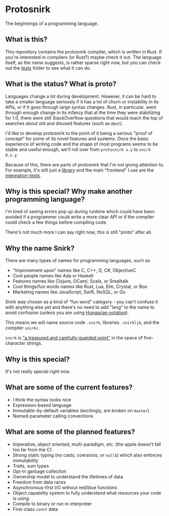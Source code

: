 # Protosnirk

The beginnings of a programming language.

## What is this?

This repository contains the protosnirk compiler, which is written in Rust.
If you're interested in compilers (or Rust?) maybe check it out.
The language itself, as the name suggests, is rather sparse right now, but
you can check out the [tests][protosnirk-tests] folder to see what
it can do.

## What is the status? What is proto?

Languages change a lot during development. However, it can be hard to take a smaller
language seriously if it has a lot of churn or instability in its APIs,
or if it goes through large syntax changes.
Rust, in particular, went through enough change in its infancy that at the time they
were stabilizing for 1.0, there were still StackOverflow questions that would reach
the top of searches about old and disused features (such as `@mut`).

I'd like to develop protosnirk to the point of it being a serious "proof of concept" for
some of its novel features and systems. Once the basic experience of writing code and the
shape of most programs seems to be stable and useful enough, we'll roll over from
`protosnirk x.y` to `snirk 0.x.y`.

Because of this, there are parts of protosnirk that I'm not giving attention to.
For example, it's still just a [library][protosnirk-cargotoml] and the main "frontend" I
use are the [integration-tests][protosnirk-tests].

## Why is this special? Why make another programming language?

I'm tired of seeing errors pop up during runtime which could have been avoided if a
programmer could write a more clear API or if the compiler could check a few things
before compiling code.

There's not much more I can say right now, this is still "proto" after all.

## Why the name Snirk?

There are many types of names for programming languages, such as
- "Improvement upon" names like C, C++, D, C#, ObjectiveC
- Cool people names like Ada or Haskell
- Features names like Clojure, OCaml, Scala, or Smalltalk
- Cool things/fun words names like Rust, Lua, Elm, Crystal, or Boo
- Marketing names like JavaScript, Swift, NoSQL, or Go

Snirk was chosen as a kind of "fun word" category - you can't confuse it
with anything else yet and there's no need to add "lang" to the name to
avoid confusion (unless you are using [Hungarian notation][wiki-hungarian-notation]).

This means we will name source code `.snirk`, libraries `.snirklib`,
and the compiler `snirkc`.

`snirk` is ["a treasured and carefully-guarded point"][xkcd-about] in the space of
five-character strings.

## Why is this special?

It's not really special right now.

## What are some of the current features?

- I think the syntax looks nice
- Expression-based language
- Immutable-by-default variables (excitingly, are broken on `master`)
- Named-parameter calling conventions

## What are some of the planned features?

- Imperative, object oriented, multi-paradigm, etc. (the apple doesn't fall too far from the C)
- Strong static typing (no casts, coersions, or `null`s) which also enforces immutability
- Traits, sum types
- Opt-in garbage collection
- Ownership model to understand the lifetimes of data
- Freedom from data races
- Asynchronous-first I/O without red/blue functions
- Object capability system to fully understand what resources your code is using
- Compile to binary or run in interpreter
- First-class `const` data

[wiki-hungarian-notation]: https://en.wikipedia.org/wiki/Hungarian_notation
[wiki-earlang]: https://en.wikipedia.org/wiki/Erlang_(programming_language)#History
[xkcd-about]: https://xkcd.com/about/
[protosnirk-tests]: https://github.com/snirk-lang/protosnirk/tree/master/tests
[protosnirk-cargotoml]: https://github.com/snirk-lang/protosnirk/tree/master/Cargo.toml
